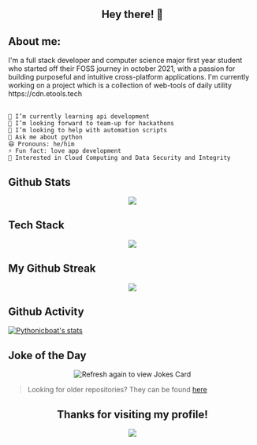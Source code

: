 <h2 align='center'>Hey there! 👋</h2>

<!-- <p align="center">
<img src="https://dev.discordprofiles.me/badge/status/722343830149398539" />
<img src="https://dev.discordprofiles.me/badge/playing/722343830149398539" />
<img src="https://dev.discordprofiles.me/badge/vscode/722343830149398539" />
<img src="https://spotifystatus.rylatt.me/6mzucot7ycg9ptw7zzu6p8wfi" />
</p> -->

<h2 align='left'>About me:</h2>
<div>
    I'm a full stack developer and computer science major first year student who started off their FOSS journey in october 2021, with a passion for building purposeful and intuitive cross-platform applications. I'm currently working on a project which is a collection of web-tools of daily utility https://cdn.etools.tech
</div>
<br>

```
🔭 I’m currently learning api development
👯 I’m looking forward to team-up for hackathons
🤝 I’m looking to help with automation scripts 
💬 Ask me about python 
😄 Pronouns: he/him
⚡ Fun fact: love app development
💙 Interested in Cloud Computing and Data Security and Integrity
```

## Github Stats

<p align="center">
<img src="https://github-readme-stats.vercel.app/api?username=pythonicboat&theme=dark&show_icons=true"/>
</p>

## Tech Stack

<p align="center">
<img src="https://skillicons.dev/icons?i=python,nodejs,javascript,html,css,electron,mysql,react,bash,nginx,c,linux,vscode,git,mongodb,markdown,github,flask,discord,cloudflare,vercel,fastapi,nextjs,bootstrap,batchfile,")
</p>
     
## My Github Streak
<p align="center">
  <a href="https://github.com/Pythonicboat/github-readme-streak-stats"><img src="https://github-readme-streak-stats.herokuapp.com/?user=pythonicboat#version3"/>
  </a>
</p>

## Github Activity

[![Pythonicboat's stats](https://activity-graph.herokuapp.com/graph?username=pythonicboat&theme=react-dark)](https://github.com/pythonicboat)

## Joke of the Day

<p align="center">
<img src="https://readme-jokes.vercel.app/api" alt="Refresh again to view Jokes Card" />
</p>

> Looking for older repositories? They can be found [here](https://github.com/pythonicboat-archive)

<h2 align='center'>Thanks for visiting my profile!</h2>
<p align="center">
<img src="https://komarev.com/ghpvc/?username=PythonicBoat">
</p>

